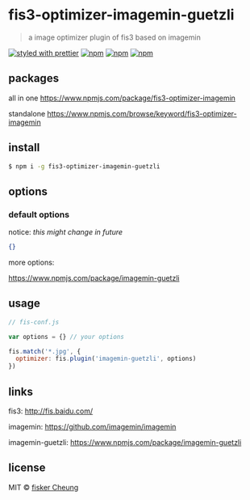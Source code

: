 # fis3-optimizer-imagemin-guetzli
> a image optimizer plugin of fis3 based on imagemin

[![styled with prettier](https://img.shields.io/badge/styled_with-prettier-ff69b4.svg)](https://github.com/prettier/prettier)
[![npm](https://img.shields.io/npm/v/fis3-optimizer-imagemin-guetzli.svg?style=flat-square)](https://www.npmjs.com/package/fis3-optimizer-imagemin-guetzli)
[![npm](https://img.shields.io/npm/dt/fis3-optimizer-imagemin-guetzli.svg?style=flat-square)](https://www.npmjs.com/package/fis3-optimizer-imagemin-guetzli)
[![npm](https://img.shields.io/npm/dm/fis3-optimizer-imagemin-guetzli.svg?style=flat-square)](https://www.npmjs.com/package/fis3-optimizer-imagemin-guetzli)


## packages
all in one
https://www.npmjs.com/package/fis3-optimizer-imagemin

standalone
https://www.npmjs.com/browse/keyword/fis3-optimizer-imagemin

## install
```sh
$ npm i -g fis3-optimizer-imagemin-guetzli
```

## options

### default options

notice: *this might change in future*

```json
{}
```
more options:

https://www.npmjs.com/package/imagemin-guetzli


## usage

```js
// fis-conf.js

var options = {} // your options

fis.match('*.jpg', {
  optimizer: fis.plugin('imagemin-guetzli', options)
})
```

## links
fis3: http://fis.baidu.com/

imagemin: https://github.com/imagemin/imagemin

imagemin-guetzli: https://www.npmjs.com/package/imagemin-guetzli


## license
MIT © [fisker Cheung](https://github.com/fisker)
